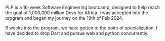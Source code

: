PLP is a 16-week Software Engineering bootcamp, designed to help reach the goal of 1,000,000 million Devs for Africa.
I was accepted into the program and began my journey on the 19th of Feb 2024.

6 weeks into the program, we have gotten to the point of specialization. 
I have decided to drop Dart and pursue web and python concurrently.
